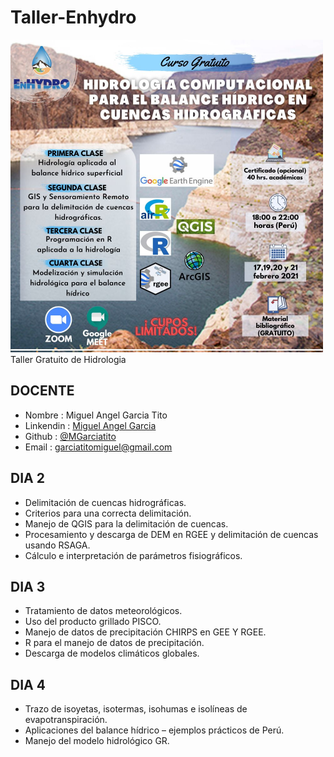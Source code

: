 # Taller-Enhydro
<img src="https://github.com/Mgarciatito/Taller-Enhydro/blob/master/DIA_2/Panel.jpg" width="500">
Taller Gratuito de Hidrologia

## DOCENTE
- Nombre : Miguel Angel Garcia Tito
- Linkendin : [Miguel Angel Garcia](https://www.linkedin.com/in/garciatitomiguelangel/)
- Github :  [@MGarciatito](https://github.com/Mgarciatito)
- Email :  garciatitomiguel@gmail.com

## DIA 2
- Delimitación de cuencas hidrográficas.
- Criterios para una correcta delimitación.
- Manejo de QGIS para la delimitación de cuencas.
- Procesamiento y descarga de DEM en RGEE y delimitación de cuencas usando RSAGA.
- Cálculo e interpretación de parámetros fisiográficos.

## DIA 3
- Tratamiento de datos meteorológicos.
- Uso del producto grillado PISCO.
- Manejo de datos de precipitación CHIRPS en GEE Y RGEE.
- R para el manejo de datos de precipitación.
- Descarga de modelos climáticos globales.

## DIA 4
- Trazo de isoyetas, isotermas, isohumas e isolíneas de evapotranspiración.
- Aplicaciones del balance hídrico – ejemplos prácticos de Perú.
- Manejo del modelo hidrológico GR.
